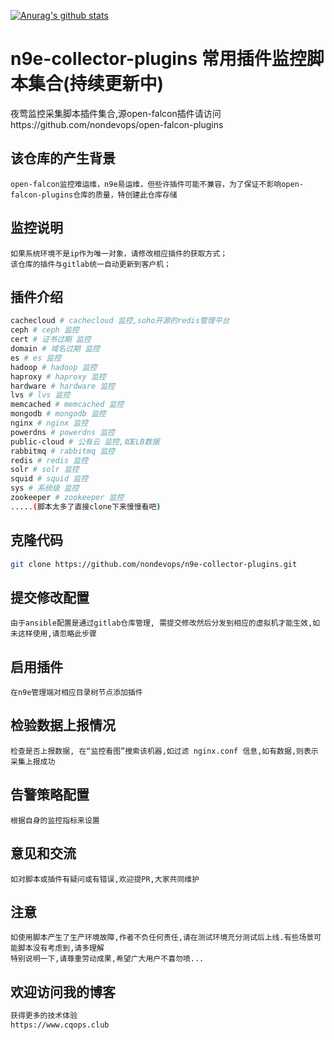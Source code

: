 [![Anurag's github stats](https://github-readme-stats.vercel.app/api?username=nondevops)](https://github.com/anuraghazra/github-readme-stats)


# n9e-collector-plugins 常用插件监控脚本集合(持续更新中)
夜莺监控采集脚本插件集合,源open-falcon插件请访问https://github.com/nondevops/open-falcon-plugins

## 该仓库的产生背景

``` text
open-falcon监控难运维，n9e易运维，但些许插件可能不兼容，为了保证不影响open-falcon-plugins仓库的质量，特创建此仓库存储
```

## 监控说明

``` text
如果系统环境不是ip作为唯一对象，请修改相应插件的获取方式；
该仓库的插件与gitlab统一自动更新到客户机；
```

## 插件介绍

``` bash
cachecloud # cachecloud 监控,soho开源的redis管理平台
ceph # ceph 监控
cert # 证书过期 监控
domain # 域名过期 监控
es # es 监控
hadoop # hadoop 监控
haproxy # haproxy 监控
hardware # hardware 监控
lvs # lvs 监控
memcached # memcached 监控
mongodb # mongodb 监控
nginx # nginx 监控
powerdns # powerdns 监控
public-cloud # 公有云 监控,如ELB数据
rabbitmq # rabbitmq 监控
redis # redis 监控
solr # solr 监控
squid # squid 监控
sys # 系统级 监控
zookeeper # zookeeper 监控
.....(脚本太多了直接clone下来慢慢看吧)


```

## 克隆代码

``` bash
git clone https://github.com/nondevops/n9e-collector-plugins.git
```

## 提交修改配置

``` text
由于ansible配置是通过gitlab仓库管理, 需提交修改然后分发到相应的虚拟机才能生效,如未这样使用,请忽略此步骤
```

## 启用插件

``` text
在n9e管理端对相应目录树节点添加插件
```

## 检验数据上报情况

``` text
检查是否上报数据, 在“监控看图”搜索该机器,如过滤 nginx.conf 信息,如有数据,则表示采集上报成功
```

## 告警策略配置

``` text
根据自身的监控指标来设置
```
## 意见和交流
```
如对脚本或插件有疑问或有错误,欢迎提PR,大家共同维护
```

## 注意
```
如使用脚本产生了生产环境故障,作者不负任何责任,请在测试环境充分测试后上线.有些场景可能脚本没有考虑到,请多理解
特别说明一下,请尊重劳动成果,希望广大用户不喜勿喷...
```

## 欢迎访问我的博客

``` bash
获得更多的技术体验
https://www.cqops.club
```
